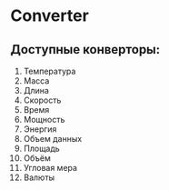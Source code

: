 # Converter

## Доступные конверторы:
1. Температура
2. Масса
3. Длина
4. Скорость
5. Время
6. Мощность
7. Энергия
8. Объем данных
9. Площадь
10. Объём
11. Угловая мера
12. Валюты